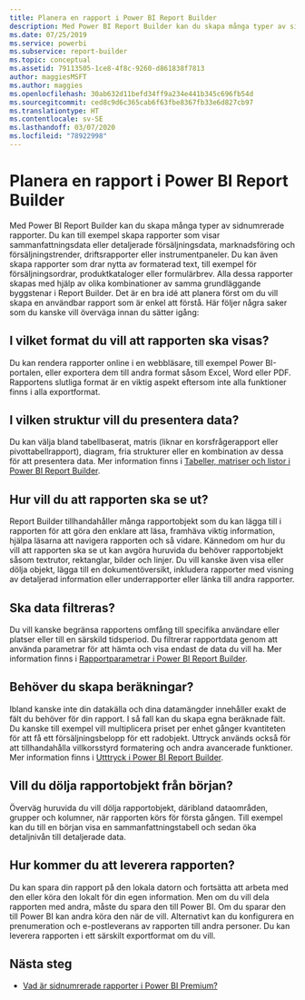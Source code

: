 ```yaml
---
title: Planera en rapport i Power BI Report Builder
description: Med Power BI Report Builder kan du skapa många typer av sidnumrerade rapporter. Det är en bra idé att planera först om du vill skapa en användbar rapport som är enkel att förstå.
ms.date: 07/25/2019
ms.service: powerbi
ms.subservice: report-builder
ms.topic: conceptual
ms.assetid: 79113505-1ce8-4f8c-9260-d861838f7813
author: maggiesMSFT
ms.author: maggies
ms.openlocfilehash: 30ab632d11befd34ff9a234e441b345c696fb54d
ms.sourcegitcommit: ced8c9d6c365cab6f63fbe8367fb33e6d827cb97
ms.translationtype: HT
ms.contentlocale: sv-SE
ms.lasthandoff: 03/07/2020
ms.locfileid: "78922998"
---
```

# <a name="planning-a-report-in-power-bi-report-builder"></a>Planera en rapport i Power BI Report Builder

Med Power BI Report Builder kan du skapa många typer av sidnumrerade rapporter. Du kan till exempel skapa rapporter som visar sammanfattningsdata eller detaljerade försäljningsdata, marknadsföring och försäljningstrender, driftsrapporter eller instrumentpaneler. Du kan även skapa rapporter som drar nytta av formaterad text, till exempel för försäljningsordrar, produktkataloger eller formulärbrev. Alla dessa rapporter skapas med hjälp av olika kombinationer av samma grundläggande byggstenar i Report Builder. Det är en bra idé att planera först om du vill skapa en användbar rapport som är enkel att förstå. Här följer några saker som du kanske vill överväga innan du sätter igång:  
  
## <a name="in-what-format-do-you-want-the-report-to-appear"></a>I vilket format du vill att rapporten ska visas?
  
Du kan rendera rapporter online i en webbläsare, till exempel Power BI-portalen, eller exportera dem till andra format såsom Excel, Word eller PDF. Rapportens slutliga format är en viktig aspekt eftersom inte alla funktioner finns i alla exportformat. 
  
## <a name="in-what-structure-do-you-want-to-present-the-data"></a>I vilken struktur vill du presentera data?
  
Du kan välja bland tabellbaserat, matris (liknar en korsfrågerapport eller pivottabellrapport), diagram, fria strukturer eller en kombination av dessa för att presentera data. Mer information finns i [Tabeller, matriser och listor i Power BI Report Builder](report-builder-tables-matrices-lists.md).  
  
## <a name="how-do-you-want-your-report-to-look"></a>Hur vill du att rapporten ska se ut?
  
Report Builder tillhandahåller många rapportobjekt som du kan lägga till i rapporten för att göra den enklare att läsa, framhäva viktig information, hjälpa läsarna att navigera rapporten och så vidare. Kännedom om hur du vill att rapporten ska se ut kan avgöra huruvida du behöver rapportobjekt såsom textrutor, rektanglar, bilder och linjer. Du vill kanske även visa eller dölja objekt, lägga till en dokumentöversikt, inkludera rapporter med visning av detaljerad information eller underrapporter eller länka till andra rapporter.   
  
## <a name="should-the-data-be-filtered"></a>Ska data filtreras?
  
Du vill kanske begränsa rapportens omfång till specifika användare eller platser eller till en särskild tidsperiod. Du filtrerar rapportdata genom att använda parametrar för att hämta och visa endast de data du vill ha. Mer information finns i [Rapportparametrar i Power BI Report Builder](paginated-reports-parameters.md).  
  
## <a name="do-you-need-to-create-calculations"></a>Behöver du skapa beräkningar? 
  
Ibland kanske inte din datakälla och dina datamängder innehåller exakt de fält du behöver för din rapport. I så fall kan du skapa egna beräknade fält. Du kanske till exempel vill multiplicera priset per enhet gånger kvantiteten för att få ett försäljningsbelopp för ett radobjekt. Uttryck används också för att tillhandahålla villkorsstyrd formatering och andra avancerade funktioner. Mer information finns i [Utttryck i Power BI Report Builder](report-builder-expressions.md).  
  
## <a name="do-you-want-to-hide-report-items-initially"></a>Vill du dölja rapportobjekt från början?
  
Överväg huruvida du vill dölja rapportobjekt, däribland dataområden, grupper och kolumner, när rapporten körs för första gången. Till exempel kan du till en början visa en sammanfattningstabell och sedan öka detaljnivån till detaljerade data. 
  
## <a name="how-are-you-going-to-deliver-your-report"></a>Hur kommer du att leverera rapporten?  
  
Du kan spara din rapport på den lokala datorn och fortsätta att arbeta med den eller köra den lokalt för din egen information. Men om du vill dela rapporten med andra, måste du spara den till Power BI. Om du sparar den till Power BI kan andra köra den när de vill. Alternativt kan du konfigurera en prenumeration och e-postleverans av rapporten till andra personer. Du kan leverera rapporten i ett särskilt exportformat om du vill. 
  
## <a name="next-steps"></a>Nästa steg

- [Vad är sidnumrerade rapporter i Power BI Premium?](paginated-reports-report-builder-power-bi.md)
